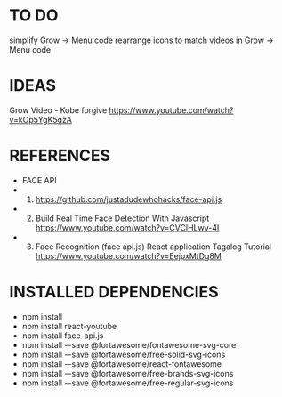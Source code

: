 # TO DO

simplify Grow -> Menu code
rearrange icons to match videos in Grow -> Menu code

# IDEAS

Grow Video - Kobe forgive https://www.youtube.com/watch?v=kOp5YgK5qzA

# REFERENCES

- FACE API
- 1. https://github.com/justadudewhohacks/face-api.js
- 2. Build Real Time Face Detection With Javascript <https://www.youtube.com/watch?v=CVClHLwv-4I>
- 3. Face Recognition (face api.js) React application Tagalog Tutorial <https://www.youtube.com/watch?v=EejpxMtDg8M>

# INSTALLED DEPENDENCIES

- npm install
- npm install react-youtube
- npm install face-api.js
- npm install --save @fortawesome/fontawesome-svg-core
- npm install --save @fortawesome/free-solid-svg-icons
- npm install --save @fortawesome/react-fontawesome
- npm install --save @fortawesome/free-brands-svg-icons
- npm install --save @fortawesome/free-regular-svg-icons
